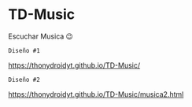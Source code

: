 # TD-Music
Escuchar Musica 😉
```
Diseño #1
```
https://thonydroidyt.github.io/TD-Music/
```
Diseño #2
```
https://thonydroidyt.github.io/TD-Music/musica2.html
